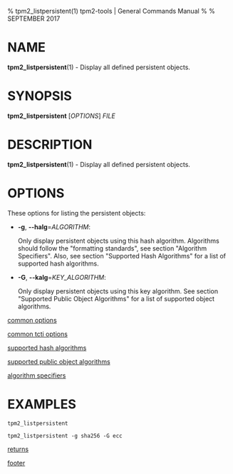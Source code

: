 % tpm2_listpersistent(1) tpm2-tools | General Commands Manual
%
% SEPTEMBER 2017

# NAME

**tpm2_listpersistent**(1) - Display all defined persistent objects.

# SYNOPSIS

**tpm2_listpersistent** [*OPTIONS*] _FILE_

# DESCRIPTION

**tpm2_listpersistent**(1) - Display all defined persistent objects.

# OPTIONS

These options for listing the persistent objects:

  * **-g**, **\--halg**=_ALGORITHM_:

    Only display persistent objects using this hash algorithm. Algorithms should
    follow the "formatting standards", see section "Algorithm Specifiers".
    Also, see section "Supported Hash Algorithms" for a list of supported
    hash algorithms.

  * **-G**, **\--kalg**=_KEY\_ALGORITHM_:

    Only display persistent objects using this key algorithm.
    See section "Supported Public Object Algorithms"
    for a list of supported object algorithms.

[common options](common/options.md)

[common tcti options](common/tcti.md)

[supported hash algorithms](common/hash.md)

[supported public object algorithms](common/object-alg.md)

[algorithm specifiers](common/alg.md)

# EXAMPLES

```
tpm2_listpersistent

tpm2_listpersistent -g sha256 -G ecc
```

[returns](common/returns.md)

[footer](common/footer.md)
